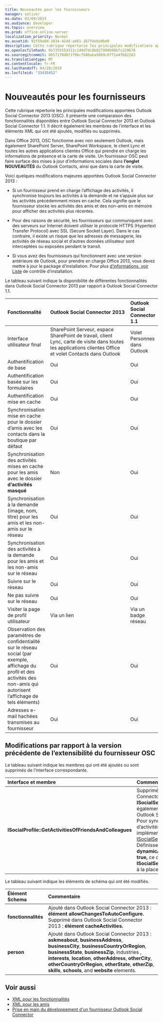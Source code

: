 ```yaml
---
title: Nouveautés pour les fournisseurs
manager: soliver
ms.date: 03/09/2015
ms.audience: Developer
ms.topic: overview
ms.prod: office-online-server
localization_priority: Normal
ms.assetid: 92f59a0d-3834-424d-ad81-167fdeba9bd0
description: Cette rubrique répertorie les principales modifications apportées Outlook Social Connector 2013 (OSC). Il présente une comparaison des fonctionnalités disponibles entre Outlook Social Connector 2013 et Outlook Social Connector 1.1.
ms.openlocfilehash: 6b735555d312c149d7dc8b827990b96bfc229678
ms.sourcegitcommit: 8657170d071f9bcf680aba50b9c07f2a4fb82283
ms.translationtype: MT
ms.contentlocale: fr-FR
ms.lasthandoff: 04/28/2019
ms.locfileid: "33435452"
---
```

# <a name="whats-new-for-providers"></a>Nouveautés pour les fournisseurs

Cette rubrique répertorie les principales modifications apportées Outlook Social Connector 2013 (OSC). Il présente une comparaison des fonctionnalités disponibles entre Outlook Social Connector 2013 et Outlook Social Connector 1.1. Il décrit également les membres de l’interface et les éléments XML qui ont été ajoutés, modifiés ou supprimés. 
  
Dans Office 2013, OSC fonctionne avec non seulement Outlook, mais également SharePoint Server, SharePoint Workspace, le client Lync et toutes les autres applications clientes Office qui prendre en charge les informations de présence et la carte de visite. Un fournisseur OSC peut faire surface des mises à jour d’informations sociales dans **l’onglet NOUVEAUTÉS** du Outlook Contacts, ainsi que dans la carte de visite. 
  
Voici quelques modifications majeures apportées Outlook Social Connector 2013 : 
  
- Si un fournisseur prend en charge l’affichage des activités, il synchronise toujours les activités à la demande et ne s’appuie plus sur les activités précédemment mises en cache. Cela signifie que le fournisseur stocke les activités des amis et des non-amis en mémoire pour afficher des activités plus récentes.
    
- Pour des raisons de sécurité, les fournisseurs qui communiquent avec des serveurs sur Internet doivent utiliser le protocole HTTPS (Hypertext Transfer Protocol) avec SSL (Secure Socket Layer). Dans le cas contraire, il existe un risque que les adresses de messagerie, les activités de réseau social et d’autres données utilisateur sont interceptées ou exposées pendant le transit.
    
- Si vous avez des fournisseurs qui fonctionnent avec une version antérieure de Outlook, pour prendre en charge Office 2013, vous devez mettre à jour le package d’installation. Pour plus [d’informations, voir Liste](installation-checklist.md) de contrôle d’installation. 
    
Le tableau suivant indique la disponibilité de différentes fonctionnalités dans Outlook Social Connector 2013 par rapport à Outlook Social Connector 1.1.
  
|**Fonctionnalité**|**Outlook Social Connector 2013**|**Outlook Social Connector 1.1**|
|:-----|:-----|:-----|
|Interface utilisateur final  <br/> |SharePoint Serveur, espace SharePoint de travail, client Lync, carte de visite dans toutes les applications clientes Office et volet Contacts dans Outlook  <br/> |Volet Personnes dans Outlook  <br/> |
|Authentification de base  <br/> |Oui  <br/> |Oui  <br/> |
|Authentification basée sur les formulaires  <br/> |Oui  <br/> |Oui  <br/> |
|Authentification mise en cache  <br/> |Oui  <br/> |Oui  <br/> |
|Synchronisation mise en cache pour le dossier d’amis avec les contacts dans la boutique par défaut  <br/> |Oui  <br/> |Oui  <br/> |
|Synchronisation des activités mises en cache pour les amis avec le dossier **d’activités masqué**  <br/> |Non  <br/> |Oui  <br/> |
|Synchronisation à la demande (image, nom, titre) pour les amis et les non-amis sur le réseau  <br/> |Oui  <br/> |Oui  <br/> |
|Synchronisation des activités à la demande pour les amis et les non-amis sur le réseau  <br/> |Oui  <br/> |Oui  <br/> |
|Suivre sur le réseau  <br/> |Oui  <br/> |Oui  <br/> |
|Ne pas suivre sur le réseau  <br/> |Oui  <br/> |Oui  <br/> |
|Visiter la page de profil utilisateur  <br/> |Via un lien  <br/> |Via un badge réseau  <br/> |
|Observation des paramètres de confidentialité sur le réseau social (par exemple, affichage du profil et des activités des non-amis qui autorisent l’affichage de tels éléments)  <br/> |Oui  <br/> |Oui  <br/> |
|Adresses e-mail hachées transmises au fournisseur  <br/> |Oui  <br/> |Oui  <br/> |

<a name="OlSocialConnector_Changes"> </a>

## <a name="changes-from-the-previous-version-of-osc-provider-extensibility"></a>Modifications par rapport à la version précédente de l’extensibilité du fournisseur OSC

Le tableau suivant indique les membres qui ont été ajoutés ou sont supprimés de l’interface correspondante.
  
|**Interface et membre**|**Commentaire**|
|:-----|:-----|
|**ISocialProfile::GetActivitiesOfFriendsAndColleagues** <br/> |Supprimé dans Outlook Social Connector 2013. Notez **que ISocialSession::GetActivities** a également été supprimé depuis Outlook Social Connector 1.1.  <br/> Pour synchroniser les flux d’activités, vous devez implémenter la méthode [ISocialSession2::GetActivitiesEx.](isocialsession2-getactivitiesex.md) Définissez **dynamicActivitiesLookupEx** sur **true,** ce qui invite l’OSC à appeler **ISocialSession2::GetActivitiesEx** à la place.  <br/> |
   
Le tableau suivant indique les éléments de schéma qui ont été modifiés.
  
|**Élément Schema**|**Commentaire**|
|:-----|:-----|
|**fonctionnalités** <br/> |Ajouté dans Outlook Social Connector 2013 : **élément allowChangesToAutoConfigure.**  <br/> Supprimé dans Outlook Social Connector 2013 : **élément cacheActivities.**  <br/> |
|**person** <br/> |Ajouté dans Outlook Social Connector 2013 : **askmeabout**, **businessAddress**, **businessCity**, **businessCountryOrRegion**, **businessState**, **businessZip**, industries , **interests**, **location**, **otherAddress**, **otherCity**, **otherCountryOrRegion**, **otherState**, **otherZip**, **skills**, **schools**, and **website** elements.   <br/> |
   
## <a name="see-also"></a>Voir aussi

- [XML pour les fonctionnalités](xml-for-capabilities.md)
- [XML pour les amis](xml-for-friends.md)
- [Prise en main du développement d'un fournisseur Outlook Social Connector](getting-started-with-developing-an-outlook-social-connector-provider.md)

